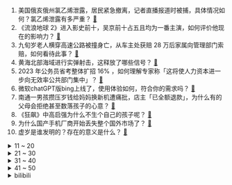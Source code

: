 1. 美国俄亥俄州氯乙烯泄露，居民紧急撤离，记者直播报道时被捕，具体情况如何？氯乙烯泄露有多严重？ [:link:](https://www.zhihu.com/question/583774398)
2. 《流浪地球 2》进入影史前十，吴京前十占五且均为一番主演，如何评价他现在的影响力？ [:link:](https://www.zhihu.com/question/583629798)
3. 九旬岁老人横穿高速公路被撞身亡，从车主处获赔 28 万后家属向管理部门索赔，如何看待此事？ [:link:](https://www.zhihu.com/question/583343438)
4. 黄海北部海域进行实弹射击，这释放了哪些信号？ [:link:](https://www.zhihu.com/question/583732432)
5. 2023 年公务员省考整体扩招 16% ，如何理解专家称「这将使人力资本进一步向无效率公共部门集中」？ [:link:](https://www.zhihu.com/question/583729964)
6. 微软chatGPT版bing上线了，使用体验如何，符合你的需求吗？ [:link:](https://www.zhihu.com/question/583588366)
7. 南通一男孩攒压岁钱给妈妈换新机遭痛批，店主「已全额退款」，为什么有的父母会拒绝甚至数落孩子的心意？ [:link:](https://www.zhihu.com/question/583753937)
8. 《狂飙》中高启强为什么不生个自己的孩子呢？ [:link:](https://www.zhihu.com/question/581707806)
9. 为什么国产手机厂商开始丢失整个国外市场了？ [:link:](https://www.zhihu.com/question/579004259)
10. 虚岁是谁发明的？存在的意义是什么？ [:link:](https://www.zhihu.com/question/580258989)
<details>
<summary>11 ~ 20</summary>

11. 15 岁「裸跑弟」何宜德获剑桥大学博士后入站通知书，其录取的剑桥大学博士后含金量如何？ [:link:](https://www.zhihu.com/question/582826955)
12. 美国驻俄大使馆称「乌克兰冲突可产生不可预测后果，在俄美国公民应立即撤离」，释放了什么信号？ [:link:](https://www.zhihu.com/question/583797057)
13. 多地结婚登记平均年龄均在 30 岁以上，杭州「姐弟恋」比例持续上升，反映出哪些社会现象？ [:link:](https://www.zhihu.com/question/583190033)
14. 为什么superman翻译成超人，而其他所有超级英雄，man都翻译成侠，比如钢铁侠，蝙蝠侠，蜘蛛侠？ [:link:](https://www.zhihu.com/question/582953387)
15. 6% 以上「高位站岗」购房者提前还贷自救，存量房贷利率调降有哪些阻力？ [:link:](https://www.zhihu.com/question/583800974)
16. 特斯拉 2022 年总营收 5500 亿元，这一数据说明了什么？ [:link:](https://www.zhihu.com/question/581947131)
17. 公司回应基金经理称「上海 1000 万资产是穷人」，称系「断章取义」，如何看待这一事件？ [:link:](https://www.zhihu.com/question/583753136)
18. 为什么内存组双通道要求大小，频率一样？ [:link:](https://www.zhihu.com/question/583505168)
19. 住在蒙古包是一种什么感受？ [:link:](https://www.zhihu.com/question/327665522)
20. 哪些游戏的新手引导做得好？ [:link:](https://www.zhihu.com/question/30709011)
</details>
<details>
<summary>21 ~ 30</summary>

21. 陈飞宇和女网红亲密照曝光，陈飞宇工作室回应交往期间双方均系单身，如何看待此事？ [:link:](https://www.zhihu.com/question/583751204)
22. 建筑设计以后是否有可能引进AI，最多能够相对于现在改变多少? [:link:](https://www.zhihu.com/question/554447621)
23. 你见到过哪些chatGPT“一本正经地胡说八道”的例子？产生这些问题的原因是什么？ [:link:](https://www.zhihu.com/question/582991105)
24. 靖康之耻是不是无法避免？ [:link:](https://www.zhihu.com/question/534925890)
25. 为什么三国中诸葛家族出现了亮、瑾、诞，却并未成为门阀士族？ [:link:](https://www.zhihu.com/question/23114629)
26. 怎么处理不舒服的友谊? [:link:](https://www.zhihu.com/question/577517090)
27. 情人节送女朋友红包多少合适？ [:link:](https://www.zhihu.com/question/312172870)
28. 已婚男子与他人同居生下儿女，警方「涉嫌重婚罪，已被依法刑拘」，如何看待此事？涉及哪些法律问题？ [:link:](https://www.zhihu.com/question/583737820)
29. 2023 年中央一号文件公布，提出做好 2023 年全面推进乡村振兴重点工作，还有哪些信息值得关注？ [:link:](https://www.zhihu.com/question/583799452)
30. 「承诺只在它许下的那一刻有意义」，如何看待这句话？ [:link:](https://www.zhihu.com/question/582003049)
</details>
<details>
<summary>31 ~ 40</summary>

31. 26 层的世界单体面积最大养猪大楼引热议，年出栏 120 万头，哪些信息值得关注？ [:link:](https://www.zhihu.com/question/583727273)
32. ChatGPT 背后「血汗工厂」曝光，外包员工时薪不到 2 美元，哪些信息值得关注？ [:link:](https://www.zhihu.com/question/583736027)
33. 当 AIGC 遇到「爱」，AI 与人类之间会产生感情吗？ChatGPT 能解决人类的情感「问题」吗？ [:link:](https://www.zhihu.com/question/583812777)
34. 为什么宇宙恰好是三维的，不是二维也不是四维？ [:link:](https://www.zhihu.com/question/582970615)
35. 新疆禁毒委回怼「我只是吸毒而已凭什么被封杀？」言论，如何看待此事？涉毒艺人应当被封杀吗？ [:link:](https://www.zhihu.com/question/583733266)
36. 二十万的轿车跟四十万的轿车究竟差别在哪里？ [:link:](https://www.zhihu.com/question/343791192)
37. 为什么国外把邮件当微信一样发？ [:link:](https://www.zhihu.com/question/327715169)
38. 媒体评「绝望的文盲」，列举多位知名艺人，如何看待该现象？ [:link:](https://www.zhihu.com/question/583751544)
39. 70 岁阿姨微信被封哭诉会孤独终老，如何看待老年人沉迷手机现象？ [:link:](https://www.zhihu.com/question/583727523)
40. 韦布望远镜新发现，检测到「生命起源前分子」，这一发现有哪些重大意义？ [:link:](https://www.zhihu.com/question/581246582)
</details>
<details>
<summary>41 ~ 50</summary>

41. 王慧文宣布创业做中国的 OpenAI 并发英雄榜招人，会给国内 AI 市场带来什么改变？ [:link:](https://www.zhihu.com/question/583800550)
42. 网传扶风县多名拆迁人员持械与村民发生冲突，官方通报「内容与事实不符」，如何看待此事？ [:link:](https://www.zhihu.com/question/583550723)
43. 女生都喜欢什么样的情人节礼物？ [:link:](https://www.zhihu.com/question/514842922)
44. 为什么变速跑会比匀速跑更累？ [:link:](https://www.zhihu.com/question/582759209)
45. 北京支持企业打造对标 ChatGPT 的大模型，构建开源框架和通用大模型的应用生态，哪些信息值得关注？ [:link:](https://www.zhihu.com/question/583785932)
46. 有哪些服装配色，像是把春天「穿」在了身上？ [:link:](https://www.zhihu.com/question/582632793)
47. 我想系统自学经济学，该怎么办？ [:link:](https://www.zhihu.com/question/338196723)
48. 什么迹象表明你该换工作了？ [:link:](https://www.zhihu.com/question/583554905)
49. 如果《王者荣耀》的几组 CP 英雄彼此对线，哪边会有优势？ [:link:](https://www.zhihu.com/question/582571562)
50. 《斗破苍穹》中在有凌老的保护下，萧炎是怎么给熏儿温养经脉的? [:link:](https://www.zhihu.com/question/580449835)
</details><details>
<summary>bilibili</summary>

1. 我们复刻了一道米其林三星招牌菜！ [:link:](//www.bilibili.com/video/BV1V84y1V7En)
2. “我觉得他在占便宜”好人被枪指着，已经是常态 [:link:](//www.bilibili.com/video/BV1dM411Y7Uj)
3. 中国富豪大换血，十大富豪，你还认识谁？ [:link:](//www.bilibili.com/video/BV1hs4y1e7LV)
4. 一杆进七个！当九球天后遇上高速摄影机，谁会更胜一筹？ [:link:](//www.bilibili.com/video/BV1rT411Q7DN)
5. 【猛男版】新宝岛丨竖屏重制，史诗级更新 [:link:](//www.bilibili.com/video/BV1314y1c7gh)
6. 给流浪猫制作冬季大型饮水器 [:link:](//www.bilibili.com/video/BV1y8411T7h5)
7. 夏叔是什么级别的厨师？ [:link:](//www.bilibili.com/video/BV11A411B7nw)
8. 专业偷子 [:link:](//www.bilibili.com/video/BV1584y1V7uM)
9. “他只是想混口饭吃”？别再洗白吸毒明星了！ [:link:](//www.bilibili.com/video/BV1f54y1N7mj)
10. 变形金刚3无限月读【离谱配音】 [:link:](//www.bilibili.com/video/BV1MG4y1K7gj)
<details>
<summary>11 ~ 20</summary>

11. 糖果、果冻、小药片......“黑心毒贩”货源大揭秘 >> [:link:](//www.bilibili.com/video/BV1Kv4y1t7cW)
12. 他一元中满命，我一抽送寿命 3 [:link:](//www.bilibili.com/video/BV14T411Q7PB)
13. 【狂飙番外】平行时空：我只想给京海人完整的一生 [:link:](//www.bilibili.com/video/BV1Do4y1v7Hc)
14. 【学医致用】瘦了60斤后，终于明白怎么才瘦的快了！I 看了这个视频让你暴瘦10斤！ [:link:](//www.bilibili.com/video/BV1c14y1c74u)
15. “花儿为什么那样红？” [:link:](//www.bilibili.com/video/BV1RY411v7WM)
16. 【vlog】我们应该是全网第一个拥有形象代言人的频道了！ [:link:](//www.bilibili.com/video/BV1ov4y147mH)
17. 【原神动画】这玩意比神之眼好用多了 [:link:](//www.bilibili.com/video/BV1Rj411K7n5)
18. 用《狂飙》的方式打开熊出没！ [:link:](//www.bilibili.com/video/BV1PA411z7jd)
19. 乱世腾龙、再造河山，土耳其国父：凯末尔【历史调研室37】 [:link:](//www.bilibili.com/video/BV18d4y1J7W3)
20. 是的，我们有一个私生女 [:link:](//www.bilibili.com/video/BV1a8411T7Ld)
</details>
<details>
<summary>21 ~ 30</summary>

21. 今天店里来了一位并不受欢迎的客人，是谁穿过大雨？又是谁留在童年.. [:link:](//www.bilibili.com/video/BV1HT411R7Zq)
22. 我们花费五年时间收集打磨，感受这召唤师操作的大气磅礴与刀尖舞蹈吧！ [:link:](//www.bilibili.com/video/BV1uA411z7XC)
23. 真正的埃及人初见《原神》须弥地区的反应！ [:link:](//www.bilibili.com/video/BV1ae4y1w7Pe)
24. “可惜了，这么过瘾的台词再也没有了！” [:link:](//www.bilibili.com/video/BV1Rv4y147Fm)
25. 【STN快报第七季04】在犯罪现场，我一下就知道死的人是谁了 [:link:](//www.bilibili.com/video/BV1K24y1s74s)
26. 耗时十年！全世界首发！中国JO厨独立制作《JOJO的奇妙冒险》1-6部所有OP中文版 完结纪念 [:link:](//www.bilibili.com/video/BV13G4y1K7aw)
27. 【探店又被拒？？？前后双标】448元 广州保利洲际酒店 [:link:](//www.bilibili.com/video/BV17s4y1e7XH)
28. "只有这样，才知道你比的是厨师比赛" [:link:](//www.bilibili.com/video/BV1kx4y1V78T)
29. 中式龙吟千层蜜枣酥震惊全场！芬兰家人被荷花酥枣花酥美到迷糊！眼花缭乱！新旗袍长衫拍照停不下来！ [:link:](//www.bilibili.com/video/BV1NG4y1P7cA)
30. 汉服在国外，给外国人体验汉服 [:link:](//www.bilibili.com/video/BV1jR4y1B7tW)
</details>
<details>
<summary>31 ~ 40</summary>

31. 评分7.4！回光返照or同行衬托！诚实吐槽柯南M25万圣节的新娘！ [:link:](//www.bilibili.com/video/BV16A411m7Mx)
32. 没错，这里就是我的家乡：京海市。 [:link:](//www.bilibili.com/video/BV1484y1V7wb)
33. 这游戏总不能是个音游吧？ [:link:](//www.bilibili.com/video/BV1bY411i7kR)
34. 想做我高启强的baby吗？ [:link:](//www.bilibili.com/video/BV1mD4y1A76T)
35. 光镊的原理：光为啥可以困住粒子？ [:link:](//www.bilibili.com/video/BV1Gj411T7TC)
36. 【原神剧场】空的恋爱摇摆~！ [:link:](//www.bilibili.com/video/BV11G4y1N7KZ)
37. 恶到必除 [:link:](//www.bilibili.com/video/BV15s4y1e73M)
38. 【星际争霸2】IEM卡托维兹2023世界总决赛TIME/Oliveira捧杯夺冠 [:link:](//www.bilibili.com/video/BV1f8411T7rb)
39. 骑行独闯黑龙江，银装素裹北大仓，夜晚入住铁皮房，起锅烧油炒红肠 [:link:](//www.bilibili.com/video/BV1DD4y1A7Vs)
40. 如何用面包车，跑赢GTR？ [:link:](//www.bilibili.com/video/BV1z8411T7Tx)
</details>
<details>
<summary>41 ~ 50</summary>

41. DIY折叠桌 [:link:](//www.bilibili.com/video/BV1mM411P7K9)
42. 【时代少年团】《乌托邦少年》欢乐小卡游戏 [:link:](//www.bilibili.com/video/BV1kv4y1477Q)
43. 他为保护邮件安全，与劫匪搏斗，手筋被砍断，头骨被打破…… [:link:](//www.bilibili.com/video/BV1h8411T7Gv)
44. 他带着超越自我使命感，游走在死亡边缘，拯救无数生命。 [:link:](//www.bilibili.com/video/BV1TG4y1K7zs)
45. 离世十年的妻子突然出现在眼前，当丈夫和女儿看到后，瞬间把他们吓傻了！ [:link:](//www.bilibili.com/video/BV1cT411y7Ep)
46. 放眼综艺界是炸裂的程度！10个艺人种地半年的奇葩综艺《种地吧》 [:link:](//www.bilibili.com/video/BV1us4y1e7Bw)
47. 73岁老头儿，开着时速5公里的割草机，开始了400公里的自由之旅 [:link:](//www.bilibili.com/video/BV1Fs4y1a71Z)
48. 17年怀孕11次！顶级女艺术家，背后有多辛酸？！【透明的她04】 [:link:](//www.bilibili.com/video/BV1d54y1N7zR)
49. 校长是懂针对的 [:link:](//www.bilibili.com/video/BV1FM411P7ta)
50. 鹅鸭傻 [:link:](//www.bilibili.com/video/BV1Q14y1F7B2)
</details>
<details>
<summary>51 ~ 60</summary>

51. 朋友永远都是游戏最高“配置” [:link:](//www.bilibili.com/video/BV15D4y1K7cC)
52. 我打你行.    别人骂你不行.        -赵德柱 [:link:](//www.bilibili.com/video/BV1yT411R7Uf)
53. “你已经证明了你的决心，那么，也让你见证一下我的意志吧” [:link:](//www.bilibili.com/video/BV1X54y1N75y)
54. 2023IEM卡托维兹星际争霸2 李培楠（Oliveira）夺冠合集！鸟哥解说 [:link:](//www.bilibili.com/video/BV1gY411i7fd)
55. 三个女人联手，改写欧洲历史！《叶卡捷琳娜》P4 [:link:](//www.bilibili.com/video/BV1bT411R7DU)
56. 这样做出来的方便面也太美味了吧！ [:link:](//www.bilibili.com/video/BV1ed4y1J7Tr)
57. 试吃冰岛腌海雀！臭味秒杀鲱鱼罐头！到底有多恐怖？ [:link:](//www.bilibili.com/video/BV1ZM4y1D7G9)
58. 情人节敬酒不吃吃料酒是吧？ [:link:](//www.bilibili.com/video/BV1h8411T7aP)
59. 等等..！猜拳好像不是用脚玩的吧！？.. [:link:](//www.bilibili.com/video/BV1nM4y1Q7Hw)
60. 超硬核解析！菩萨变美女的考验，佛道两家的顶级博弈 [:link:](//www.bilibili.com/video/BV1Fe4y1w7ue)
</details>
<details>
<summary>61 ~ 70</summary>

61. 夜深人静！来一块香喷喷的大棒骨吧！【小傲想吃饭5#】 [:link:](//www.bilibili.com/video/BV1hT411Q78J)
62. 【散人】神作！浪漫悬疑《海市蜃楼之馆》 千年悲剧与救赎（已更新至P6） [:link:](//www.bilibili.com/video/BV1Wx4y1V7TC)
63. 我拍了个全B站画质最差劲的视频 [:link:](//www.bilibili.com/video/BV1te4y1P75r)
64. 演员：ok，这把憋笑高端局 [:link:](//www.bilibili.com/video/BV1Kv4y1t7x5)
65. 这 是......转 生 大 肠 [:link:](//www.bilibili.com/video/BV13Y411i7ii)
66. 试用了集合ChatGPT的Bing搜索后，感觉潘多拉魔盒已经打开了【差评君】 [:link:](//www.bilibili.com/video/BV1ev4y1s7pb)
67. 花70天我做出了双刃战士的“真结局”！？但是..... [:link:](//www.bilibili.com/video/BV19D4y1A712)
68. 告诉老默，我想吃原味鸡了 [:link:](//www.bilibili.com/video/BV1oA411B7q6)
69. 这碗拉面真变态！没有面条全是菜？ [:link:](//www.bilibili.com/video/BV1Dd4y1J7xr)
70. 《柯南》暴力手法，一招便把人挂在塔尖上！ [:link:](//www.bilibili.com/video/BV1oY411v7x4)
</details>
<details>
<summary>71 ~ 80</summary>

71. 我把经典游戏都速通了一遍？？ [:link:](//www.bilibili.com/video/BV1RR4y1z7Hv)
72. 我给自己的免费游戏做了个外挂！ [:link:](//www.bilibili.com/video/BV12G4y1U7CL)
73. 网上26000一盒的九朝贡胶！自己在家做需要花多少钱？ [:link:](//www.bilibili.com/video/BV1mM411Y7aM)
74. 本来还挺喜欢剥线钳的...【梗文梗图系列04】 [:link:](//www.bilibili.com/video/BV1V84y1V78U)
75. 当开锁的遇上卖锁的 [:link:](//www.bilibili.com/video/BV1fM4y1D7kY)
76. 12块钱自助东北盒饭,半夜十点人山人海! 美女一口气吃三碗! [:link:](//www.bilibili.com/video/BV1fD4y1A75q)
77. 一场饭局带你经略什么叫不懂事！！ [:link:](//www.bilibili.com/video/BV1o54y1P7AT)
78. “我们联合！” [:link:](//www.bilibili.com/video/BV15s4y1e7te)
79. 【一次说清】如何攻击一国货币？ [:link:](//www.bilibili.com/video/BV1t54y1N7dh)
80. 这张脸是不是退圈了啊？！笑死…原来他们在古早剧里也曾惊艳过的！！ [:link:](//www.bilibili.com/video/BV1a84y1V7dH)
</details>
<details>
<summary>81 ~ 90</summary>

81. 叠 甲 圣 经 [:link:](//www.bilibili.com/video/BV1hM411Y7XL)
82. 我们保留了一部分仙剑的元素 [:link:](//www.bilibili.com/video/BV14e4y1P7fC)
83. 【奥特10勇士吐槽】不要误会，我们只是长得凶了一点。 [:link:](//www.bilibili.com/video/BV1LR4y1B75c)
84. 时隔一年！我通关了史上最“恶心人”的游戏！ [:link:](//www.bilibili.com/video/BV1KM4y1Q7iM)
85. 《崩坏：星穹铁道》白露角色PV——「天干物燥」 [:link:](//www.bilibili.com/video/BV1n84y1G7HE)
86. “愿你永远拥有爱与被爱的勇气” [:link:](//www.bilibili.com/video/BV1Wj411T754)
87. 今天我们就像是过去的好多天一样一次又一次地开箱了玩具.... [:link:](//www.bilibili.com/video/BV1ie4y1P7fM)
88. 可别眨眼，原神31角色秒杀深渊妙脆角 [:link:](//www.bilibili.com/video/BV1iA411B7hu)
89. 4J车厘子有多大？你买的车厘子缩水了吗？【慧小媛】 [:link:](//www.bilibili.com/video/BV1mD4y1A7GN)
90. 和好了 [:link:](//www.bilibili.com/video/BV1fM411Y7qJ)
</details>
<details>
<summary>91 ~ 100</summary>

91. 美国神偷：抢墨西哥领土还要标榜正义，美国宣传不服不行 [:link:](//www.bilibili.com/video/BV1LG4y1K7gv)
92. 是谁这样我不说破 [:link:](//www.bilibili.com/video/BV1ev4y147aY)
93. 小伙用小石子抖出二次元人物画像 [:link:](//www.bilibili.com/video/BV1ZD4y1A7j1)
94. 【JUMP】为何米哈游经常自嗨？ [:link:](//www.bilibili.com/video/BV1mG4y1N7rn)
95. 《官  宣》 [:link:](//www.bilibili.com/video/BV1T84y1V7Tz)
96. 巨无霸手撕头颅，感染者倾巢出洞！精讲《最后生还者》第5集（含剧情评价，彩蛋分享）【墨菲】 [:link:](//www.bilibili.com/video/BV1nR4y1i7hH)
97. 400块买了个神之眼 [:link:](//www.bilibili.com/video/BV1GM411Y7FP)
98. 给你买钢琴是让你这样玩的吗？ [:link:](//www.bilibili.com/video/BV1Q54y1A756)
99. 吉吉国王：我要这铁棒有何用！ [:link:](//www.bilibili.com/video/BV1Gj411T75M)
100. 家园翻新 我的世界永恒的MC生存 二周目EP16 [:link:](//www.bilibili.com/video/BV1z54y1A7Yz)
</details></details>